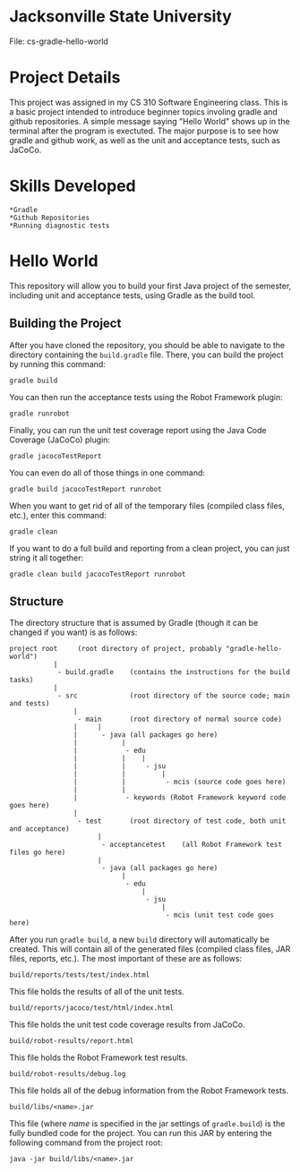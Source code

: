 # Jacksonville State University
File: cs-gradle-hello-world

# Project Details
This project was assigned in my CS 310 Software Engineering class. This is a basic project intended to introduce beginner topics involing gradle and github repositories. A simple message saying "Hello World" shows up in the terminal after the program is exectuted. The major purpose is to see how gradle and github work, as well as the unit and acceptance tests, such as JaCoCo.

# Skills Developed
    *Gradle
    *Github Repositories
    *Running diagnostic tests

# Hello World
This repository will allow you to build your first Java project of the semester, including unit and acceptance tests, using Gradle as the build tool.

## Building the Project
After you have cloned the repository, you should be able to navigate to the directory containing the `build.gradle` file. There, you can build the project by running this command:

`gradle build`

You can then run the acceptance tests using the Robot Framework plugin:

`gradle runrobot`

Finally, you can run the unit test coverage report using the Java Code Coverage (JaCoCo) plugin:

`gradle jacocoTestReport`

You can even do all of those things in one command:

`gradle build jacocoTestReport runrobot`

When you want to get rid of all of the temporary files (compiled class files, etc.), enter this command:

`gradle clean`

If you want to do a full build and reporting from a clean project, you can just string it all together:

`gradle clean build jacocoTestReport runrobot`

## Structure
The directory structure that is assumed by Gradle (though it can be changed if you want) is as follows:

    project root     (root directory of project, probably "gradle-hello-world")
               |
                - build.gradle    (contains the instructions for the build tasks)
               |
                - src             (root directory of the source code; main and tests)
                    |
                     - main       (root directory of normal source code)
                    |     |
                    |      - java (all packages go here)
                    |           |
                    |            - edu    
                    |           |    |
                    |           |     - jsu
                    |           |         |
                    |           |          - mcis (source code goes here)
                    |           |
                    |            - keywords (Robot Framework keyword code goes here)
                    |
                     - test       (root directory of test code, both unit and acceptance)
                          |
                           - acceptancetest    (all Robot Framework test files go here)
                          |
                           - java (all packages go here)
                                |
                                 - edu    
                                     |
                                      - jsu
                                          |
                                           - mcis (unit test code goes here)

After you run `gradle build`, a new `build` directory will automatically be created. This will contain all of the generated files (compiled class files, JAR files, reports, etc.). The most important of these are as follows:

`build/reports/tests/test/index.html`

This file holds the results of all of the unit tests.

`build/reports/jacoco/test/html/index.html`

This file holds the unit test code coverage results from JaCoCo.

`build/robot-results/report.html`

This file holds the Robot Framework test results.

`build/robot-results/debug.log`

This file holds all of the debug information from the Robot Framework tests.

`build/libs/<name>.jar`

This file (where *name* is specified in the jar settings of `gradle.build`) is the fully bundled code for the project. You can run this JAR by entering the following command from the project root:

`java -jar build/libs/<name>.jar`
